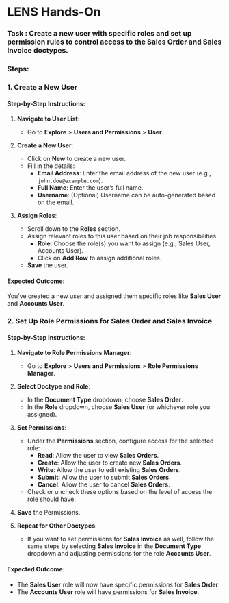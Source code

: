 # LENS Hands-On
### Task : Create a new user with specific roles and set up permission rules to control access to the **Sales Order** and **Sales Invoice** doctypes.
### **Steps:**

### 1. **Create a New User**

#### **Step-by-Step Instructions**:

1.  **Navigate to User List**:
    
    -   Go to **Explore** > **Users and Permissions** > **User**.
2.  **Create a New User**:
    
    -   Click on **New** to create a new user.
    -   Fill in the details:
        -   **Email Address**: Enter the email address of the new user (e.g., `john.doe@example.com`).
        -   **Full Name**: Enter the user’s full name.
        -   **Username**: (Optional) Username can be auto-generated based on the email.
3.  **Assign Roles**:
    
    -   Scroll down to the **Roles** section.
    -   Assign relevant roles to this user based on their job responsibilities.
        -   **Role**: Choose the role(s) you want to assign (e.g., Sales User, Accounts User).
        -   Click on **Add Row** to assign additional roles.
    -   **Save** the user.
#### Expected Outcome:

You’ve created a new user and assigned them specific roles like **Sales User** and **Accounts User**.

### 2. **Set Up Role Permissions for Sales Order and Sales Invoice**

#### **Step-by-Step Instructions**:

1.  **Navigate to Role Permissions Manager**:
    
    -   Go to **Explore** > **Users and Permissions** > **Role Permissions Manager**.
2.  **Select Doctype and Role**:
    
    -   In the **Document Type** dropdown, choose **Sales Order**.
    -   In the **Role** dropdown, choose **Sales User** (or whichever role you assigned).
3.  **Set Permissions**:
    
    -   Under the **Permissions** section, configure access for the selected role:
        -   **Read**: Allow the user to view **Sales Orders**.
        -   **Create**: Allow the user to create new **Sales Orders**.
        -   **Write**: Allow the user to edit existing **Sales Orders**.
        -   **Submit**: Allow the user to submit **Sales Orders**.
        -   **Cancel**: Allow the user to cancel **Sales Orders**.
    -   Check or uncheck these options based on the level of access the role should have.
4.  **Save** the Permissions.
    
5.  **Repeat for Other Doctypes**:
    
    -   If you want to set permissions for **Sales Invoice** as well, follow the same steps by selecting **Sales Invoice** in the **Document Type** dropdown and adjusting permissions for the role **Accounts User**.

#### Expected Outcome:

-   The **Sales User** role will now have specific permissions for **Sales Order**.
-   The **Accounts User** role will have permissions for **Sales Invoice**.


<!--stackedit_data:
eyJoaXN0b3J5IjpbMTg1NDg2MzMzOF19
-->